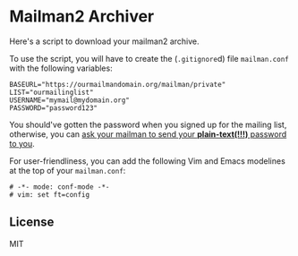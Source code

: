# Mailman2 Archiver

Here's a script to download your mailman2 archive.

To use the script, you will have to create the (`.gitignore`d) file
`mailman.conf` with the following variables:

    BASEURL="https://ourmailmandomain.org/mailman/private"
    LIST="ourmailinglist"
    USERNAME="mymail@mydomain.org"
    PASSWORD="password123"

You should've gotten the password when you signed up for the mailing list,
otherwise, you can [ask your mailman to send your **plain-text(!!!)** password
to you](http://www.list.org/mailman-member/node16.html).

For user-friendliness, you can add the following Vim and Emacs modelines at the
top of your `mailman.conf`:

    # -*- mode: conf-mode -*-
    # vim: set ft=config

## License

MIT
